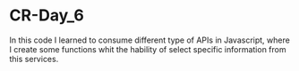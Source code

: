 # CR-Day_6
In this code I learned to consume different type of APIs in Javascript, where I create some functions whit the 
hability of select specific information from this services.
